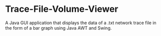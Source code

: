 # Trace-File-Volume-Viewer
A Java GUI application that displays the data of a .txt network trace file in the form of a bar graph using Java AWT and Swing. 
